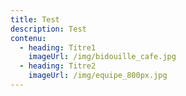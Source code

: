 ```yaml
---
title: Test
description: Test
contenu:
  - heading: Titre1
    imageUrl: /img/bidouille_cafe.jpg
  - heading: Titre2
    imageUrl: /img/equipe_800px.jpg
---
```


